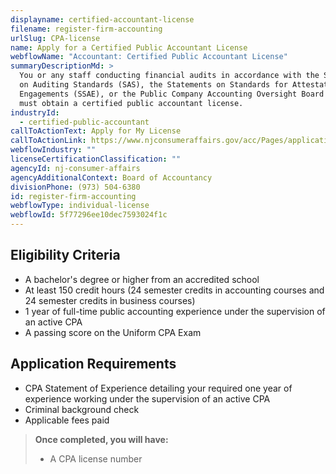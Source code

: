 ```yaml
---
displayname: certified-accountant-license
filename: register-firm-accounting
urlSlug: CPA-license
name: Apply for a Certified Public Accountant License
webflowName: "Accountant: Certified Public Accountant License"
summaryDescriptionMd: >
  You or any staff conducting financial audits in accordance with the Statements
  on Auditing Standards (SAS), the Statements on Standards for Attestation
  Engagements (SSAE), or the Public Company Accounting Oversight Board (PCAOB)
  must obtain a certified public accountant license.
industryId:
  - certified-public-accountant
callToActionText: Apply for My License
callToActionLink: https://www.njconsumeraffairs.gov/acc/Pages/applications.aspx
webflowIndustry: ""
licenseCertificationClassification: ""
agencyId: nj-consumer-affairs
agencyAdditionalContext: Board of Accountancy
divisionPhone: (973) 504-6380
id: register-firm-accounting
webflowType: individual-license
webflowId: 5f77296ee10dec7593024f1c
---
```


## Eligibility Criteria

- A bachelor's degree or higher from an accredited school
- At least 150 credit hours (24 semester credits in accounting courses and 24 semester credits in business courses)
- 1 year of full-time public accounting experience under the supervision of an active CPA
- A passing score on the Uniform CPA Exam

## Application Requirements

- CPA Statement of Experience detailing your required one year of experience working under the supervision of an active CPA
- Criminal background check
- Applicable fees paid

> **Once completed, you will have:**
>
> - A CPA license number
